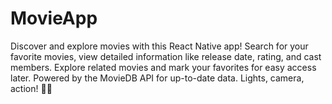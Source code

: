 # MovieApp
Discover and explore movies with this React Native app! Search for your favorite movies, view detailed information like release date, rating, and cast members. Explore related movies and mark your favorites for easy access later. Powered by the MovieDB API for up-to-date data. Lights, camera, action! 🎥🍿
